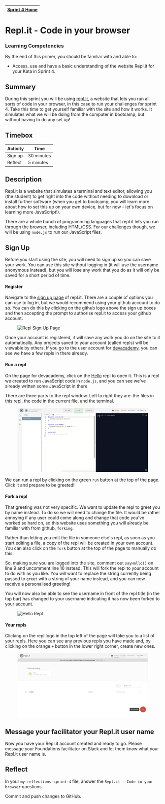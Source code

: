 [Sprint 4 Home](README.md)|
---|

# Repl.it - Code in your browser
  
### Learning Competencies
By the end of this primer, you should be familiar with and able to:

- Access, use and have a basic understanding of the website Repl.it for your Kata in Sprint 4.

## Summary
During this sprint you will be using [repl.it](https://repl.it/), a website that lets you run all sorts of code in your browser, in this case to run your challenges for sprint 4. Take this time to get yourself familiar with the site and how it works. It simulates what we will be doing from the computer in bootcamp, but without having to do any set up!


## Timebox

Activity | Time|
------------|----------|
Sign up | 30 minutes
Reflect | 5 minutes

## Description

Repl.it is a website that simulates a terminal and text editor, allowing you (the student) to get right into the code without needing to download or install further software (when you get to bootcamp, you will learn more about how to set this up on your own device, but for now - let's focus on learning more JavaScript!).

There are a whole bunch of programming languages that repl.it lets you run through the browser, including HTML/CSS. For our challenges though, we will be using `node.js` to  run our JavaScript files. 


## Sign Up

Before you start using the site, you will need to sign up so you can save your work. You can use this site without logging in (it will use the username anonymous instead), but you will lose any work that you do as it will only be saved for a short period of time.

#### Register

Navigate to the [sign up page](https://repl.it/signup) of repl.it. There are a couple of options you can use to log in, but we would recommend using your github account to do so. You can do this by clicking on the github logo above the sign up boxes and then accepting the prompt to authorise repl.it to access your github account.

<figure>
  <img src="/resources/images/repl_1_register.png" alt="Repl Sign Up Page">
  <br>
</figure>

Once your account is registered, it will save any work you do on the site to it automatically. Any projects saved to your account (called repls) will be viewable by others. If you go to the user account for [devacademy](https://repl.it/@devacademy), you can see we have a few repls in there already. 

#### Run a repl

On the page for devacademy, click on the [Hello](https://repl.it/@devacademy/Hello) repl to open it. This is a repl we created to run JavaScript code in `node.js`, and you can see we've already written some JavaScript in there.

There are three parts to the repl window. Left to right they are: the files in this repl, the code in the current file, and the terminal.

<figure>
  <img src="/resources/images/repl_2_hello.png" alt="Hello Repl">
  <br>
</figure>

We can run a repl by clicking on the green `run` button at the top of the page. Click it and prepare to be greeted!

#### Fork a repl

That greeting was not very specific. We want to update the repl to greet you by name instead. To do so we will need to change the file. It would be rather annoying if any user could come along and change that code you've worked so hard on, so this website uses something you will already be familiar with from github, `forking`.

Rather than letting you edit the file in someone else's repl, as soon as you start editing a file, a copy of the repl will be created in your own account. You can also click on the `fork` button at the top of the page to manually do this.

So, making sure you are logged into the site, comment out `sayHello()` on line 9 and uncomment line 10 instead. This will fork the repl to your account to do with as you like. You will want to replace the string currently being passed to `greet` with a string of your name instead, and you can now receive a personalised greeting! 

You will now also be able to see the username in front of the repl title (in the top bar) has changed to your username indicating it has now been forked to your account.

<figure>
  <img src="/resources/images/repl_3_forking.png" alt="Hello Repl">
  <br>
</figure>

#### Your repls

Clicking on the repl logo in the top left of the page will take you to a list of your [repls](https://repl.it/repls). Here you can see any previous repls you have made and, by clicking on the orange `+` button in the lower right corner, create new ones.

<figure>
  <img src="/resources/images/repl_4_your_repls.png" alt="Hello Repl">
  <br>
</figure>

## Message your facilitator your Repl.it user name
Now you have your Repl.it account created and ready to go.  Please message your Foundations facilitator on Slack and let them know what your Repl.it user name is.

## Reflect
In your `my-reflections-sprint-4` file, answer the `Repl.it - Code in your browser` questions.

Commit and push changes to GitHub.

